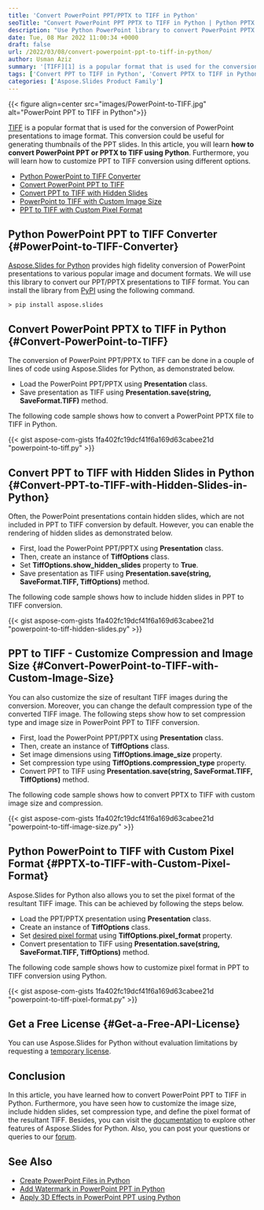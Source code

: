 ```yaml
---
title: 'Convert PowerPoint PPT/PPTX to TIFF in Python'
seoTitle: "Convert PowerPoint PPT PPTX to TIFF in Python | Python PPTX Library"
description: "Use Python PowerPoint library to convert PowerPoint PPTX or PPT to TIFF in Python. Customize the image size, compression, and pixel format of TIFF."
date: Tue, 08 Mar 2022 11:00:34 +0000
draft: false
url: /2022/03/08/convert-powerpoint-ppt-to-tiff-in-python/
author: Usman Aziz
summary: '[TIFF][1] is a popular format that is used for the conversion of PowerPoint presentations to image format. This conversion could be useful for generating thumbnails of the PPT slides. In this article, you will learn **how to convert PowerPoint PPT or PPTX to TIFF using Python**. Furthermore, you will learn how to customize PPT to TIFF conversion using different options.'
tags: ['Convert PPT to TIFF in Python', 'Convert PPTX to TIFF in Python', 'Generate PPT Thumbnails in Python', 'Python PowerPoint to TIFF Converter']
categories: ['Aspose.Slides Product Family']
---
```




{{< figure align=center src="images/PowerPoint-to-TIFF.jpg" alt="PowerPoint PPT to TIFF in Python">}}


[TIFF][2] is a popular format that is used for the conversion of PowerPoint presentations to image format. This conversion could be useful for generating thumbnails of the PPT slides. In this article, you will learn **how to convert PowerPoint PPT or PPTX to TIFF using Python**. Furthermore, you will learn how to customize PPT to TIFF conversion using different options.

*   [Python PowerPoint to TIFF Converter][3]
*   [Convert PowerPoint PPT to TIFF][4]
*   [Convert PPT to TIFF with Hidden Slides][5]
*   [PowerPoint to TIFF with Custom Image Size][6]
*   [PPT to TIFF with Custom Pixel Format][7]

## Python PowerPoint PPT to TIFF Converter {#PowerPoint-to-TIFF-Converter}

[Aspose.Slides for Python][8] provides high fidelity conversion of PowerPoint presentations to various popular image and document formats. We will use this library to convert our PPT/PPTX presentations to TIFF format. You can install the library from [PyPI][9] using the following command.

```
> pip install aspose.slides
```

## Convert PowerPoint PPTX to TIFF in Python {#Convert-PowerPoint-to-TIFF}

The conversion of PowerPoint PPT/PPTX to TIFF can be done in a couple of lines of code using Aspose.Slides for Python, as demonstrated below.

*   Load the PowerPoint PPT/PPTX using **Presentation** class.
*   Save presentation as TIFF using **Presentation.save(string, SaveFormat.TIFF)** method.

The following code sample shows how to convert a PowerPoint PPTX file to TIFF in Python.

{{< gist aspose-com-gists 1fa402fc19dcf41f6a169d63cabee21d "powerpoint-to-tiff.py" >}}

## Convert PPT to TIFF with Hidden Slides in Python {#Convert-PPT-to-TIFF-with-Hidden-Slides-in-Python}

Often, the PowerPoint presentations contain hidden slides, which are not included in PPT to TIFF conversion by default. However, you can enable the rendering of hidden slides as demonstrated below.

*   First, load the PowerPoint PPT/PPTX using **Presentation** class.
*   Then, create an instance of **TiffOptions** class.
*   Set **TiffOptions.show\_hidden\_slides** property to **True**.
*   Save presentation as TIFF using **Presentation.save(string, SaveFormat.TIFF, TiffOptions)** method.

The following code sample shows how to include hidden slides in PPT to TIFF conversion.

{{< gist aspose-com-gists 1fa402fc19dcf41f6a169d63cabee21d "powerpoint-to-tiff-hidden-slides.py" >}}

## PPT to TIFF - Customize Compression and Image Size {#Convert-PowerPoint-to-TIFF-with-Custom-Image-Size}

You can also customize the size of resultant TIFF images during the conversion. Moreover, you can change the default compression type of the converted TIFF image. The following steps show how to set compression type and image size in PowerPoint PPT to TIFF conversion.

*   First, load the PowerPoint PPT/PPTX using **Presentation** class.
*   Then, create an instance of **TiffOptions** class.
*   Set image dimensions using **TiffOptions.image\_size** property.
*   Set compression type using **TiffOptions.compression\_type** property.
*   Convert PPT to TIFF using **Presentation.save(string, SaveFormat.TIFF, TiffOptions)** method.

The following code sample shows how to convert PPTX to TIFF with custom image size and compression.

{{< gist aspose-com-gists 1fa402fc19dcf41f6a169d63cabee21d "powerpoint-to-tiff-image-size.py" >}}

## Python PowerPoint to TIFF with Custom Pixel Format {#PPTX-to-TIFF-with-Custom-Pixel-Format}

Aspose.Slides for Python also allows you to set the pixel format of the resultant TIFF image. This can be achieved by following the steps below.

*   Load the PPT/PPTX presentation using **Presentation** class.
*   Create an instance of **TiffOptions** class.
*   Set [desired pixel format][10] using **TiffOptions.pixel\_format** property.
*   Convert presentation to TIFF using **Presentation.save(string, SaveFormat.TIFF, TiffOptions)** method.

The following code sample shows how to customize pixel format in PPT to TIFF conversion using Python.

{{< gist aspose-com-gists 1fa402fc19dcf41f6a169d63cabee21d "powerpoint-to-tiff-pixel-format.py" >}}

## Get a Free License {#Get-a-Free-API-License}

You can use Aspose.Slides for Python without evaluation limitations by requesting a [temporary license][11].

## Conclusion

In this article, you have learned how to convert PowerPoint PPT to TIFF in Python. Furthermore, you have seen how to customize the image size, include hidden slides, set compression type, and define the pixel format of the resultant TIFF. Besides, you can visit the [documentation][12] to explore other features of Aspose.Slides for Python. Also, you can post your questions or queries to our [forum][13].

## See Also

*   [Create PowerPoint Files in Python][14]
*   [Add Watermark in PowerPoint PPT in Python][15]
*   [Apply 3D Effects in PowerPoint PPT using Python][16]




[1]: https://docs.fileformat.com/image/tiff/
[2]: https://docs.fileformat.com/image/tiff/
[3]: #PowerPoint-to-TIFF-Converter
[4]: #Convert-PowerPoint-to-TIFF
[5]: #Convert-PPT-to-TIFF-with-Hidden-Slides-in-Python
[6]: #Convert-PowerPoint-to-TIFF-with-Custom-Image-Size
[7]: #PPTX-to-TIFF-with-Custom-Pixel-Format
[8]: https://products.aspose.com/slides/python-net
[9]: https://pypi.org/project/aspose.slides/
[10]: https://docs.aspose.com/slides/python-net/api-reference/aspose.slides.export/imagepixelformat/
[11]: https://purchase.aspose.com/temporary-license
[12]: https://docs.aspose.com/slides/python-net
[13]: https://forum.aspose.com/
[14]: https://blog.aspose.com/2021/12/31/create-powerpoint-presentations-in-python/
[15]: https://blog.aspose.com/2022/02/09/add-watermark-to-powerpoint-ppt-in-python/
[16]: https://blog.aspose.com/2022/01/08/create-three-d-effects-in-ppt-python/




